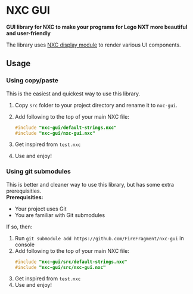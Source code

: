 NXC GUI
=======

**GUI library for NXC to make your programs for Lego NXT more beautiful and user-friendly** 

The library uses [NXC display module](http://bricxcc.sourceforge.net/nbc/nxcdoc/nxcapi/group___display_module.html) to render various UI components. 

Usage
-----

### Using copy/paste

This is the easiest and quickest way to use this library.

1. Copy `src` folder to your project directory and rename it to `nxc-gui`.

2. Add following to the top of your main NXC file:  
   ```c
   #include "nxc-gui/default-strings.nxc"
   #include "nxc-gui/nxc-gui.nxc"
   ```
3. Get inspired from `test.nxc`
4. Use and enjoy!

### Using git submodules

This is better and cleaner way to use this library, but has some extra prerequisities.  
**Prerequisities:**

- Your project uses Git
- You are familiar with Git submodules

If so, then:

1. Run `git submodule add https://github.com/FireFragment/nxc-gui` in console
2. Add following to the top of your main NXC file:  
   ```c
   #include "nxc-gui/src/default-strings.nxc"
   #include "nxc-gui/src/nxc-gui.nxc"
   
   ```
3. Get inspired from `test.nxc`
4. Use and enjoy!
